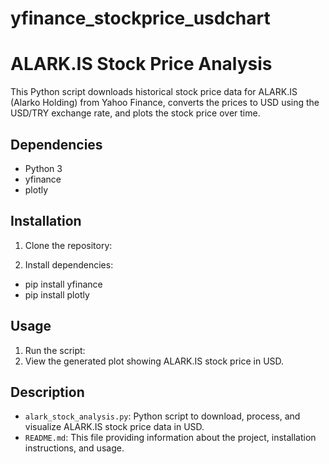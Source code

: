 # yfinance_stockprice_usdchart

# ALARK.IS Stock Price Analysis

This Python script downloads historical stock price data for ALARK.IS (Alarko Holding) from Yahoo Finance, converts the prices to USD using the USD/TRY exchange rate, and plots the stock price over time.

## Dependencies

- Python 3
- yfinance
- plotly

## Installation

1. Clone the repository:


2. Install dependencies:

- pip install yfinance
- pip install plotly


## Usage

1. Run the script:
2. View the generated plot showing ALARK.IS stock price in USD.

## Description

- `alark_stock_analysis.py`: Python script to download, process, and visualize ALARK.IS stock price data in USD.
- `README.md`: This file providing information about the project, installation instructions, and usage.


